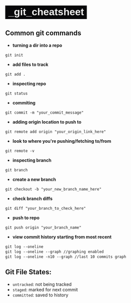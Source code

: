 ![img place](/imgs/repo_header_img.png)
## Common git commands
- **turning a dir into a repo**
```
git init
```
- **add files to track**
```
git add .
```
- **inspecting repo**
```
git status
```
- **commiting**
```
git commit -m "your_commit_message"
```
- **adding origin location to push to**
```
git remote add origin "your_origin_link_here"
```
- **look to where you're pushing/fetching to/from**
```
git remote -v
```
- **inspecting branch**
```
git branch
```
- **create a new branch**
```
git checkout -b "your_new_branch_name_here"
```
- **check branch diffs**
```
git diff "your_branch_to_check_here"
```
- **push to repo**
```
git push origin "your_branch_name"
```
- **view commit history starting from most recent**
```
git log --oneline
git log --oneline --graph //graphing enabled
git log --oneline -n10 --graph //last 10 commits graph
```

## Git File States:
- `untracked`: not being tracked
- `staged`: marked for next commit
- `committed`: saved to history
